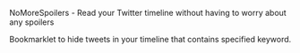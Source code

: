 NoMoreSpoilers - Read your Twitter timeline without having to worry about any spoilers

Bookmarklet to hide tweets in your timeline that contains specified keyword.
